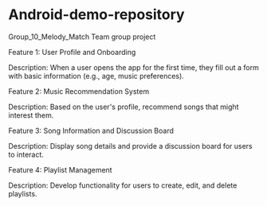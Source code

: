 # Android-demo-repository
Group_10_Melody_Match
Team group project

Feature 1: User Profile and Onboarding

Description: When a user opens the app for the first time, they fill out a form with basic information (e.g., age, music preferences).

Feature 2: Music Recommendation System

Description: Based on the user's profile, recommend songs that might interest them.

Feature 3: Song Information and Discussion Board

Description: Display song details and provide a discussion board for users to interact.

Feature 4: Playlist Management

Description: Develop functionality for users to create, edit, and delete playlists.

